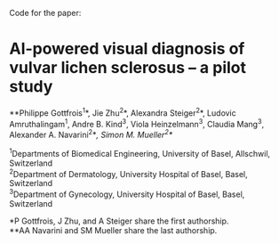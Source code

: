 Code for the paper:

# AI-powered visual diagnosis of vulvar lichen sclerosus – a pilot study

**Philippe Gottfrois<sup>1</sup>\*, Jie Zhu<sup>2</sup>\*, Alexandra Steiger<sup>2</sup>\*, Ludovic Amruthalingam<sup>1</sup>, Andre B. Kind<sup>3</sup>, Viola Heinzelmann<sup>3</sup>, Claudia Mang<sup>3</sup>, Alexander A. Navarini<sup>2</sup>\**, Simon M. Mueller<sup>2</sup>\**

<sup>1</sup>Departments of Biomedical Engineering, University of Basel, Allschwil, Switzerland  
<sup>2</sup>Department of Dermatology, University Hospital of Basel, Basel, Switzerland  
<sup>3</sup>Department of Gynecology, University Hospital of Basel, Basel, Switzerland  

\*P Gottfrois, J Zhu, and A Steiger share the first authorship.  
\**AA Navarini and SM Mueller share the last authorship.
